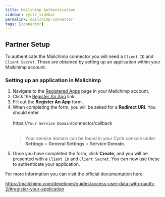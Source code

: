 ```yaml
---
title: Mailchimp Authentication
sidebar: cyclr_sidebar
permalink: mailchimp-connector
tags: [connector]
---
```


## Partner Setup

To authenticate the Mailchimp connector you will need a `Client ID` and `Client Secret`.  These are obtained by setting up an application within your Mailchimp account.

### Setting up an application in Mailchimp

1. Navigate to the [Registered Apps](https://us1.admin.mailchimp.com/account/oauth2/) page in your Mailchimp account.
2. Click the [Register An App](https://us19.admin.mailchimp.com/account/oauth2/client/) link.
3. Fill out the **Register An App** form.
4. When completing the form, you will be asked for a **Redirect URI**.  You should enter<br/>
    <br/>
    https://``Your Service Domain``/connector/callback<br/>
    <br/>
    > Your service domain can be found in your Cyclr console under **Settings** > **General Settings** > **Service Domain**.
5. Once you have completed the form, click **Create**, and you will be presented with a `Client ID` and `Client Secret`.  You can now use these to authenticate your application.

For more information you can visit the official documentation here:

<a href="https://mailchimp.com/developer/guides/access-user-data-with-oauth-2/#register-your-application">https://mailchimp.com/developer/guides/access-user-data-with-oauth-2/#register-your-application</a>
